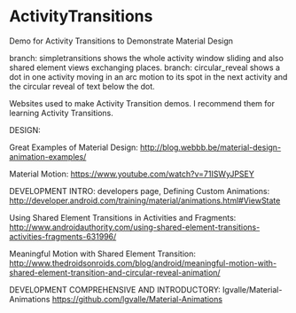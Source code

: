 # ActivityTransitions
Demo for Activity Transitions to Demonstrate Material Design

branch: simpletransitions shows the whole activity window sliding and also shared element views exchanging places.
branch: circular_reveal shows a dot in one activity moving in an arc motion to its spot in the next activity and the circular reveal of text below the dot.

Websites used to make Activity Transition demos. I recommend them for learning Activity Transitions.

DESIGN:

Great Examples of Material Design:
http://blog.webbb.be/material-design-animation-examples/

Material Motion:
https://www.youtube.com/watch?v=71ISWyJPSEY

DEVELOPMENT INTRO:
developers page, Defining Custom Animations:
http://developer.android.com/training/material/animations.html#ViewState

Using Shared Element Transitions in Activities and Fragments:
http://www.androidauthority.com/using-shared-element-transitions-activities-fragments-631996/

Meaningful Motion with Shared Element Transition:
http://www.thedroidsonroids.com/blog/android/meaningful-motion-with-shared-element-transition-and-circular-reveal-animation/

DEVELOPMENT COMPREHENSIVE AND INTRODUCTORY:
Igvalle/Material-Animations
https://github.com/lgvalle/Material-Animations
